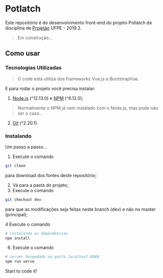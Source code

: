 # Potlatch


Este repositório é do desenvolvimento front-end do projeto Potlatch da disciplina de [Projetão](https://projetao.ranoya.com) UFPE - 2019.2.

> Em construção...

## Como usar 

### Tecnologias Utilizadas

>O code está utiliza dos frameworks Vue.js e BootstrapVue. 

E para rodar o projeto você precisa instalar:

1. [Node.js](https://nodejs.org/) (^12.13.0) e [NPM](https://www.npmjs.com/package/npm) (^6.12.0); 
>Normalmente o NPM já vem instalado com o Node.js, mas pode não ser o caso...
2. [Git](https://git-scm.com/) (^2.20.1). 

### Instalando
Um passo a passo...
1. Execute o comando 
``` bash
git clone 
``` 
para download dos fontes deste repositório;

2. Vá para a pasta do projeto;
3. Execute o comando
```bash
git checkout dev
``` 
para que as modificações seja feitas neste branch (dev) e não no master (principal);

4  Execute o comando 
``` bash
# instalando as dependências
npm install
```
6. Execute o comando 
``` bash
# server hospedado na porta localhost:8080
npm run serve
```
Start to code it!


